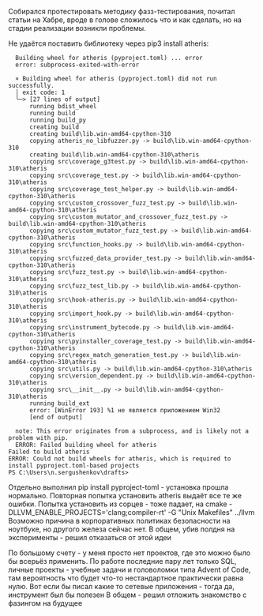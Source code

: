 Собирался протестировать методику фазз-тестирования, почитал статьи на Хабре, вроде в голове сложилось что и как сделать, но на стадии реализации возникли проблемы.

Не удаётся поставить библиотеку через pip3 install atheris:

```
  Building wheel for atheris (pyproject.toml) ... error
  error: subprocess-exited-with-error

  × Building wheel for atheris (pyproject.toml) did not run successfully.
  │ exit code: 1
  ╰─> [27 lines of output]
      running bdist_wheel
      running build
      running build_py
      creating build
      creating build\lib.win-amd64-cpython-310
      copying atheris_no_libfuzzer.py -> build\lib.win-amd64-cpython-310
      creating build\lib.win-amd64-cpython-310\atheris
      copying src\coverage_g3test.py -> build\lib.win-amd64-cpython-310\atheris
      copying src\coverage_test.py -> build\lib.win-amd64-cpython-310\atheris
      copying src\coverage_test_helper.py -> build\lib.win-amd64-cpython-310\atheris
      copying src\custom_crossover_fuzz_test.py -> build\lib.win-amd64-cpython-310\atheris
      copying src\custom_mutator_and_crossover_fuzz_test.py -> build\lib.win-amd64-cpython-310\atheris
      copying src\custom_mutator_fuzz_test.py -> build\lib.win-amd64-cpython-310\atheris
      copying src\function_hooks.py -> build\lib.win-amd64-cpython-310\atheris
      copying src\fuzzed_data_provider_test.py -> build\lib.win-amd64-cpython-310\atheris
      copying src\fuzz_test.py -> build\lib.win-amd64-cpython-310\atheris
      copying src\fuzz_test_lib.py -> build\lib.win-amd64-cpython-310\atheris
      copying src\hook-atheris.py -> build\lib.win-amd64-cpython-310\atheris
      copying src\import_hook.py -> build\lib.win-amd64-cpython-310\atheris
      copying src\instrument_bytecode.py -> build\lib.win-amd64-cpython-310\atheris
      copying src\pyinstaller_coverage_test.py -> build\lib.win-amd64-cpython-310\atheris
      copying src\regex_match_generation_test.py -> build\lib.win-amd64-cpython-310\atheris
      copying src\utils.py -> build\lib.win-amd64-cpython-310\atheris
      copying src\version_dependent.py -> build\lib.win-amd64-cpython-310\atheris
      copying src\__init__.py -> build\lib.win-amd64-cpython-310\atheris
      running build_ext
      error: [WinError 193] %1 не является приложением Win32
      [end of output]

  note: This error originates from a subprocess, and is likely not a problem with pip.
  ERROR: Failed building wheel for atheris
Failed to build atheris
ERROR: Could not build wheels for atheris, which is required to install pyproject.toml-based projects
PS C:\Users\n.sergushenkov\drafts> 
```

Отдельно выполнил pip install pyproject-toml - установка прошла нормально. Повторная попытка установить atheris выдаёт все те же ошибки. Попытка установить из сорцев - тоже падает, на cmake -DLLVM_ENABLE_PROJECTS='clang;compiler-rt' -G "Unix Makefiles" ../llvm
Возможно причина в корпоративных политиках безопасности на ноутбуке, но другого железа сейчас нет.
В общем, убив полдня на эксперименты - решил отказаться от этой идеи

По большому счету - у меня просто нет проектов, где это можно было бы всерьёз применить. По работе последние пару лет только SQL, личные проекты - учебные задачи и головоломки типа Advent of Code, там вероятность что будет что-то нестандартное практически равна нулю. 
Вот если бы писал какие то сетевые приложения - тогда да, инструмент был бы полезен
В общем - решил отложить знакомство с фазингом на будущее